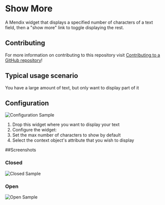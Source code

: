 # Show More

A Mendix widget that displays a specified number of characters of a text field, then a "show more" link to toggle displaying the rest.

## Contributing

For more information on contributing to this repository visit [Contributing to a GitHub repository](https://world.mendix.com/display/howto50/Contributing+to+a+GitHub+repository)!

## Typical usage scenario

You have a large amount of text, but only want to display part of it

## Configuration

![Configuration Sample](https://github.com/tieniber/ShowMore/blob/master/assets/ShowMoreConfig.png)

 1. Drop this widget where you want to display your text
 2. Configure the widget:
  1. Set the max number of characters to show by default
  2. Select the context object's attribute that you wish to display

##Screenshots

### Closed
![Closed Sample](https://github.com/tieniber/ShowMore/blob/master/assets/ShowMoreClosed.png)

### Open
![Open Sample](https://github.com/tieniber/ShowMore/blob/master/assets/ShowMoreOpen.png)
